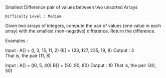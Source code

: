Smallest Difference pair of values between two unsorted Arrays

    Difficulty Level : Medium
  
Given two arrays of integers, compute the pair of values (one value in each array) with the smallest (non-negative) difference. Return the difference.

Examples : 

Input : A[] = {l, 3, 15, 11, 2}
        B[] = {23, 127, 235, 19, 8} 
Output : 3  
That is, the pair (11, 8) 

Input : A[] = {l0, 5, 40}
        B[] = {50, 90, 80} 
Output : 10
That is, the pair (40, 50)